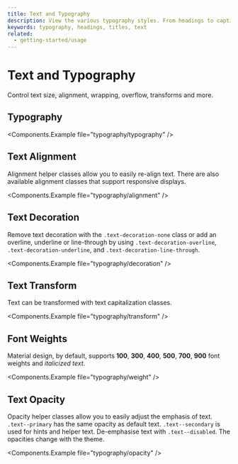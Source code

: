 ```yaml
---
title: Text and Typography
description: View the various typography styles. From headings to captions, with various weights, sizes and italics.
keywords: typography, headings, titles, text
related:
  - getting-started/usage
---
```


# Text and Typography

Control text size, alignment, wrapping, overflow, transforms and more.

## Typography

<Components.Example file="typography/typography" />

## Text Alignment

Alignment helper classes allow you to easily re-align text. There are also available alignment classes that support responsive displays.

<Components.Example file="typography/alignment" />

## Text Decoration

Remove text decoration with the `.text-decoration-none` class or add an overline, underline or line-through by using `.text-decoration-overline`, `.text-decoration-underline`, and `.text-decoration-line-through`.

<Components.Example file="typography/decoration" />

## Text Transform

Text can be transformed with text capitalization classes.

<Components.Example file="typography/transform" />

## Font Weights

Material design, by default, supports **100**, **300**, **400**, **500**, **700**, **900** font weights and _italicized text_.

<Components.Example file="typography/weight" />

## Text Opacity

Opacity helper classes allow you to easily adjust the emphasis of text. `.text--primary` has the same opacity as default text. `.text--secondary` is used for hints and helper text. De-emphasise text with `.text--disabled`. The opacities change with the theme.

<Components.Example file="typography/opacity" />
